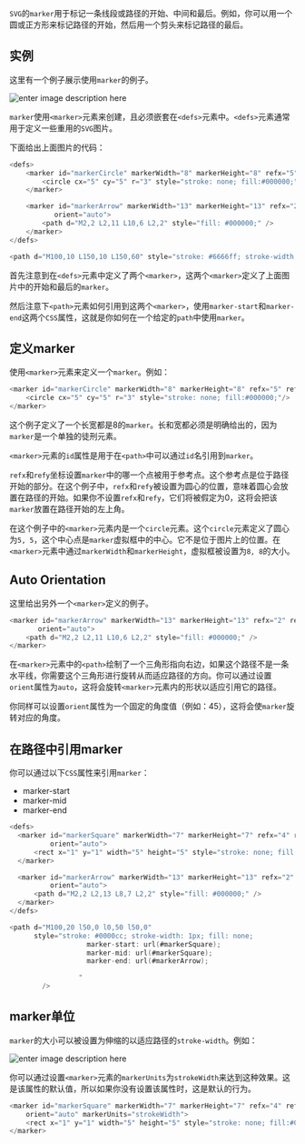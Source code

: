 `SVG`的`marker`用于标记一条线段或路径的开始、中间和最后。例如，你可以用一个圆或正方形来标记路径的开始，然后用一个剪头来标记路径的最后。

## 实例

这里有一个例子展示使用`marker`的例子。

![enter image description here](http://cookfront.qiniudn.com/C4FCC384-2FC8-42F6-9755-E0201039749D.png)

`marker`使用`<marker>`元素来创建，且必须嵌套在`<defs>`元素中。`<defs>`元素通常用于定义一些重用的`SVG`图片。

下面给出上面图片的代码：

```c
<defs>
    <marker id="markerCircle" markerWidth="8" markerHeight="8" refx="5" refy="5">
        <circle cx="5" cy="5" r="3" style="stroke: none; fill:#000000;"/>
    </marker>

    <marker id="markerArrow" markerWidth="13" markerHeight="13" refx="2" refy="6"
           orient="auto">
        <path d="M2,2 L2,11 L10,6 L2,2" style="fill: #000000;" />
    </marker>
</defs>

<path d="M100,10 L150,10 L150,60" style="stroke: #6666ff; stroke-width: 1px; fill: none; marker-start: url(#markerCircle); marker-end: url(#markerArrow);" />
```

首先注意到在`<defs>`元素中定义了两个`<marker>`，这两个`<marker>`定义了上面图片中的开始和最后的`marker`。

然后注意下`<path>`元素如何引用到这两个`<marker>`，使用`marker-start`和`marker-end`这两个`CSS`属性，这就是你如何在一个给定的`path`中使用`marker`。

## 定义marker

使用`<marker>`元素来定义一个`marker`。例如：

```c
<marker id="markerCircle" markerWidth="8" markerHeight="8" refx="5" refy="5">
    <circle cx="5" cy="5" r="3" style="stroke: none; fill:#000000;"/>
</marker>
```

这个例子定义了一个长宽都是8的`marker`。长和宽都必须是明确给出的，因为`marker`是一个单独的徒刑元素。

`<marker>`元素的`id`属性是用于在`<path>`中可以通过`id`名引用到`marker`。

`refx`和`refy`坐标设置`marker`中的哪一个点被用于参考点。这个参考点是位于路径开始的部分。在这个例子中，`refx`和`refy`被设置为圆心的位置，意味着圆心会放置在路径的开始。如果你不设置`refx`和`refy`，它们将被假定为0，这将会把该`marker`放置在路径开始的左上角。

在这个例子中的`<marker>`元素内是一个`circle`元素。这个`circle`元素定义了圆心为`5, 5`，这个中心点是`marker`虚拟框中的中心。它不是位于图片上的位置。在`<marker>`元素中通过`markerWidth`和`markerHeight`，虚拟框被设置为`8, 8`的大小。

## Auto Orientation

这里给出另外一个`<marker>`定义的例子。

```c
<marker id="markerArrow" markerWidth="13" markerHeight="13" refx="2" refy="6"
       orient="auto">
    <path d="M2,2 L2,11 L10,6 L2,2" style="fill: #000000;" />
</marker>
```

在`<marker>`元素中的`<path>`绘制了一个三角形指向右边，如果这个路径不是一条水平线，你需要这个三角形进行旋转从而适应路径的方向。你可以通过设置`orient`属性为`auto`，这将会旋转`<marker>`元素内的形状以适应引用它的路径。

你同样可以设置`orient`属性为一个固定的角度值（例如：45），这将会使`marker`旋转对应的角度。

## 在路径中引用marker

你可以通过以下`CSS`属性来引用`marker`：

 - marker-start
 - marker-mid
 - marker-end


```c
<defs>
  <marker id="markerSquare" markerWidth="7" markerHeight="7" refx="4" refy="4"
          orient="auto">
      <rect x="1" y="1" width="5" height="5" style="stroke: none; fill:#000000;"/>
  </marker>

  <marker id="markerArrow" markerWidth="13" markerHeight="13" refx="2" refy="7"
          orient="auto">
      <path d="M2,2 L2,13 L8,7 L2,2" style="fill: #000000;" />
  </marker>
</defs>

<path d="M100,20 l50,0 l0,50 l50,0"
      style="stroke: #0000cc; stroke-width: 1px; fill: none;
                   marker-start: url(#markerSquare);
                   marker-mid: url(#markerSquare);
                   marker-end: url(#markerArrow);

                 "
        />
```

## marker单位

`marker`的大小可以被设置为伸缩的以适应路径的`stroke-width`。例如：

![enter image description here](http://cookfront.qiniudn.com/8BA09C1B-7ED7-4EEA-B967-03CC31757F22.png)

你可以通过设置`<marker>`元素的`markerUnits`为`strokeWidth`来达到这种效果。这是该属性的默认值，所以如果你没有设置该属性时，这是默认的行为。

```c
<marker id="markerSquare" markerWidth="7" markerHeight="7" refx="4" refy="4"
    orient="auto" markerUnits="strokeWidth">
    <rect x="1" y="1" width="5" height="5" style="stroke: none; fill:#000000;"/>
</marker>
```

